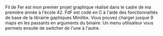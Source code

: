 Fil de Fer est mon premier projet graphique réalisé dans le cadre de ma première année à l'école 42.
FdF est codé en C à l'aide des fonctionnalités de base de la librairie gaphiques Minilibx.
Vous pouvez charger jusque 9 maps en les passants en arguments du binaire.
Un menu utilisateur vous permets ensuite de switcher de l'une à l'autre.
